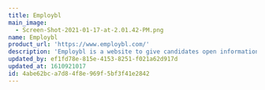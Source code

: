```yaml
---
title: Employbl
main_image:
  - Screen-Shot-2021-01-17-at-2.01.42-PM.png
name: Employbl
product_url: 'https://www.employbl.com/'
description: 'Employbl is a website to give candidates open information for finding tech jobs, companies and startups.'
updated_by: ef1fd78e-815e-4153-8251-f021a62d917d
updated_at: 1610921017
id: 4abe62bc-a7d8-4f8e-969f-5bf3f41e2842
---
```

